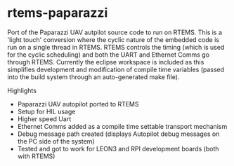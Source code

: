 rtems-paparazzi
===============

Port of the Paparazzi UAV autpilot source code to run on RTEMS.
This is a 'light touch' conversion where the cyclic nature of the embedded code is run on a single thread in RTEMS. RTEMS controls the timing (which is used for the cyclic scheduling) and both the UART and Ethernet Comms go through RTEMS. Currently the eclipse workspace is included as this simplifies development and modification of compile time variables (passed into the build system through an auto-generated make file).

Highlights

- Paparazzi UAV autopilot ported to RTEMS
- Setup for HIL usage
- Higher speed Uart
- Ethernet Comms added as a compile time settable transport mechanism
- Debug message path created (displays Autopilot debug messages on the PC side of the system)
- Tested and got to work for LEON3 and RPI development boards (both with RTEMS)

